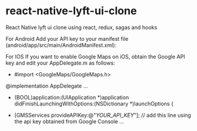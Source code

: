 # react-native-lyft-ui-clone
React Native lyft ui clone using react, redux, sagas and hooks

For Android
Add your API key to your manifest file (android/app/src/main/AndroidManifest.xml):

<application>
   <!-- You will only need to add this meta-data tag, but make sure it's a child of application -->
   <meta-data
     android:name="com.google.android.geo.API_KEY"
     android:value="Your Google maps API Key Here"/>
</application>

For IOS
If you want to enable Google Maps on iOS, obtain the Google API key and edit your AppDelegate.m as follows:

+ #import <GoogleMaps/GoogleMaps.h>

@implementation AppDelegate
...

- (BOOL)application:(UIApplication *)application didFinishLaunchingWithOptions:(NSDictionary *)launchOptions
{
+  [GMSServices provideAPIKey:@"_YOUR_API_KEY_"]; // add this line using the api key obtained from Google Console
...
